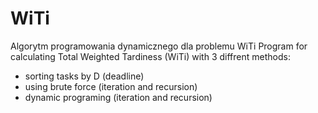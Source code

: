 # WiTi
Algorytm programowania dynamicznego dla problemu WiTi
Program for calculating Total Weighted Tardiness (WiTi) with 3 diffrent methods:
- sorting tasks by D (deadline)
- using brute force (iteration and recursion)
- dynamic programing (iteration and recursion)
